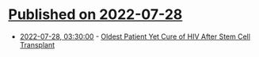 # [Published on 2022-07-28](index.md)

* [2022-07-28, 03:30:00](https://science.slashdot.org/story/22/07/27/2242203/oldest-patient-yet-cure-of-hiv-after-stem-cell-transplant?utm_source=rss1.0mainlinkanon&utm_medium=feed) - [Oldest Patient Yet Cure of HIV After Stem Cell Transplant](https://science.slashdot.org/story/22/07/27/2242203/oldest-patient-yet-cure-of-hiv-after-stem-cell-transplant?utm_source=rss1.0mainlinkanon&utm_medium=feed)
